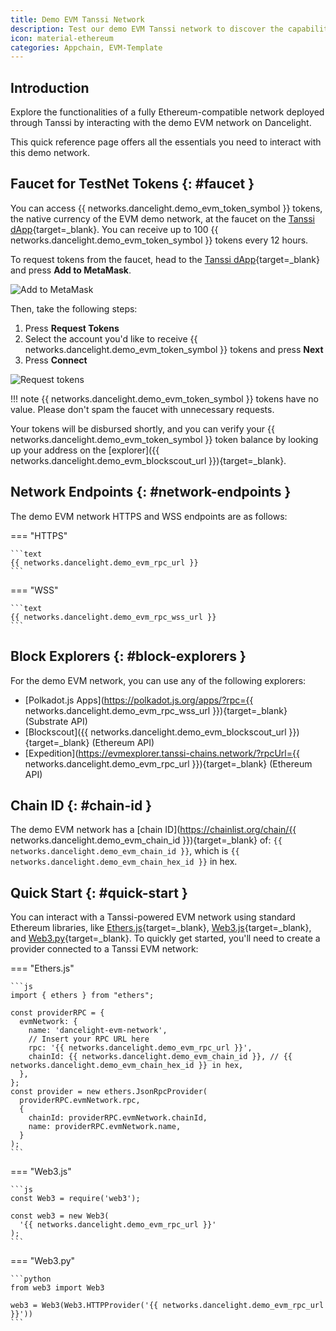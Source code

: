 ```yaml
---
title: Demo EVM Tanssi Network
description: Test our demo EVM Tanssi network to discover the capabilities of a fully Ethereum-compatible network deployed through Tanssi in just a few minutes.
icon: material-ethereum
categories: Appchain, EVM-Template
---
```


## Introduction

Explore the functionalities of a fully Ethereum-compatible network deployed through Tanssi by interacting with the demo EVM network on Dancelight.

This quick reference page offers all the essentials you need to interact with this demo network.

## Faucet for TestNet Tokens {: #faucet }

You can access {{ networks.dancelight.demo_evm_token_symbol }} tokens, the native currency of the EVM demo network, at the faucet on the [Tanssi dApp](https://apps.tanssi.network/demo){target=\_blank}. You can receive up to 100 {{ networks.dancelight.demo_evm_token_symbol }} tokens every 12 hours.

To request tokens from the faucet, head to the [Tanssi dApp](https://apps.tanssi.network/demo){target=\_blank} and press **Add to MetaMask**.

![Add to MetaMask](/images/builders/tanssi-network/testnet/demo-evm-network/demo-1.webp)

Then, take the following steps:

1. Press **Request Tokens**
2. Select the account you'd like to receive {{ networks.dancelight.demo_evm_token_symbol }} tokens and press **Next**
3. Press **Connect**

![Request tokens](/images/builders/tanssi-network/testnet/demo-evm-network/demo-2.webp)

!!! note
    {{ networks.dancelight.demo_evm_token_symbol }} tokens have no value. Please don't spam the faucet with unnecessary requests.

Your tokens will be disbursed shortly, and you can verify your {{ networks.dancelight.demo_evm_token_symbol }} token balance by looking up your address on the [explorer]({{ networks.dancelight.demo_evm_blockscout_url }}){target=\_blank}.

## Network Endpoints {: #network-endpoints }

The demo EVM network HTTPS and WSS endpoints are as follows:

=== "HTTPS"

    ```text
    {{ networks.dancelight.demo_evm_rpc_url }}
    ```

=== "WSS"

    ```text
    {{ networks.dancelight.demo_evm_rpc_wss_url }}
    ```

## Block Explorers {: #block-explorers }

For the demo EVM network, you can use any of the following explorers:

- [Polkadot.js Apps](https://polkadot.js.org/apps/?rpc={{ networks.dancelight.demo_evm_rpc_wss_url }}){target=\_blank} (Substrate API)
- [Blockscout]({{ networks.dancelight.demo_evm_blockscout_url }}){target=\_blank} (Ethereum API)
- [Expedition](https://evmexplorer.tanssi-chains.network/?rpcUrl={{ networks.dancelight.demo_evm_rpc_url }}){target=\_blank} (Ethereum API)

## Chain ID {: #chain-id }

The demo EVM network has a [chain ID](https://chainlist.org/chain/{{ networks.dancelight.demo_evm_chain_id }}){target=\_blank} of: `{{ networks.dancelight.demo_evm_chain_id }}`, which is `{{ networks.dancelight.demo_evm_chain_hex_id }}` in hex.

## Quick Start {: #quick-start }

You can interact with a Tanssi-powered EVM network using standard Ethereum libraries, like [Ethers.js](/builders/toolkit/ethereum-api/libraries/ethersjs/){target=\_blank}, [Web3.js](/builders/toolkit/ethereum-api/libraries/web3js/){target=\_blank}, and [Web3.py](/builders/toolkit/ethereum-api/libraries/web3py/){target=\_blank}. To quickly get started, you'll need to create a provider connected to a Tanssi EVM network:

=== "Ethers.js"

    ```js
    import { ethers } from "ethers";

    const providerRPC = {
      evmNetwork: {
        name: 'dancelight-evm-network',
        // Insert your RPC URL here
        rpc: '{{ networks.dancelight.demo_evm_rpc_url }}', 
        chainId: {{ networks.dancelight.demo_evm_chain_id }}, // {{ networks.dancelight.demo_evm_chain_hex_id }} in hex,
      },
    };
    const provider = new ethers.JsonRpcProvider(
      providerRPC.evmNetwork.rpc, 
      {
        chainId: providerRPC.evmNetwork.chainId,
        name: providerRPC.evmNetwork.name,
      }
    );
    ```

=== "Web3.js"

    ```js
    const Web3 = require('web3');

    const web3 = new Web3(
      '{{ networks.dancelight.demo_evm_rpc_url }}'
    );
    ```

=== "Web3.py"

    ```python
    from web3 import Web3

    web3 = Web3(Web3.HTTPProvider('{{ networks.dancelight.demo_evm_rpc_url }}')) 
    ```
